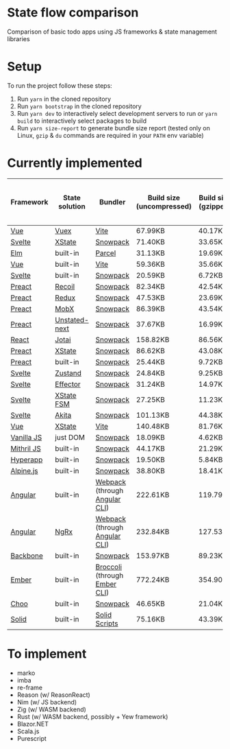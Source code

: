 # State flow comparison

Comparison of basic todo apps using JS frameworks &amp; state management libraries

# Setup

To run the project follow these steps:

1. Run `yarn` in the cloned repository
2. Run `yarn bootstrap` in the cloned repository
3. Run `yarn dev` to interactively select development servers to run or `yarn
   build` to interactively select packages to build
4. Run `yarn size-report` to generate bundle size report (tested only on Linux,
   `gzip` & `du` commands are required in your `PATH` env variable)

# Currently implemented

[Gnomon]: https://github.com/paypal/gnomon

[Parcel]: https://parceljs.org/
[Snowpack]: https://www.snowpack.dev/
[Webpack]: https://webpack.js.org/
[Angular CLI]: https://cli.angular.io/
[Broccoli]: https://broccoli.build/
[Ember CLI]: https://cli.emberjs.com/release/
[Solid Scripts]: https://github.com/ryansolid/solid-scripts

[Vue]: https://v3.vuejs.org/
[Vite]: https://github.com/vitejs/vite
[Svelte]: https://svelte.dev/
[Elm]: https://elm-lang.org/
[Preact]: https://preactjs.com/
[React]: https://reactjs.org/
[Vanilla JS]: http://vanilla-js.com/
[Mithril JS]: https://mithril.js.org/
[Hyperapp]: https://github.com/JorgeBucaran/hyperapp
[Alpine.js]: https://github.com/alpinejs/alpine/
[Angular]: https://angular.io/
[Backbone]: https://backbonejs.org/
[Ember]: https://emberjs.com/
[Choo]: https://www.choo.io/
[Solid]: https://solidjs.com/

[Vuex]: https://next.vuex.vuejs.org/
[XState]: https://xstate.js.org/
[Recoil]: https://recoiljs.org/
[Redux]: https://redux.js.org/
[MobX]: https://mobx.js.org/
[Unstated-next]: https://github.com/jamiebuilds/unstated-next
[Jotai]: https://jotai.surge.sh/
[Zustand]: https://zustand.surge.sh/
[Effector]: https://effector.dev/
[XState FSM]: https://xstate.js.org/docs/packages/xstate-fsm/
[Akita]: https://datorama.github.io/akita/
[NgRx]: https://ngrx.io/

|Framework|State solution|Bundler|Build size (uncompressed)|Build size (gzipped)|Approx build time (measured with [Gnomon])|
|---|---|---|---|---|---|
|[Vue]         |[Vuex]           |[Vite]                           | 67.99KB| 40.17KB| 2.4070s|
|[Svelte]      |[XState]         |[Snowpack]                       | 71.40KB| 33.65KB| 1.5606s|
|[Elm]         |built-in         |[Parcel]                         | 31.13KB| 19.69KB| 1.4230s|
|[Vue]         |built-in         |[Vite]                           | 59.36KB| 35.66KB| 1.7538s|
|[Svelte]      |built-in         |[Snowpack]                       | 20.59KB|  6.72KB| 0.5739s|
|[Preact]      |[Recoil]         |[Snowpack]                       | 82.34KB| 42.54KB| 1.3348s|
|[Preact]      |[Redux]          |[Snowpack]                       | 47.53KB| 23.69KB| 2.1215s|
|[Preact]      |[MobX]           |[Snowpack]                       | 86.39KB| 43.54KB| 3.0521s|
|[Preact]      |[Unstated-next]  |[Snowpack]                       | 37.67KB| 16.99KB| 1.3882s|
|[React]       |[Jotai]          |[Snowpack]                       |158.82KB| 86.56KB| 3.4635s|
|[Preact]      |[XState]         |[Snowpack]                       | 86.62KB| 43.08KB| 2.6460s|
|[Preact]      |built-in         |[Snowpack]                       | 25.44KB|  9.72KB| 1.1813s|
|[Svelte]      |[Zustand]        |[Snowpack]                       | 24.84KB|  9.25KB| 0.6132s|
|[Svelte]      |[Effector]       |[Snowpack]                       | 31.24KB| 14.97KB| 0.6925s|
|[Svelte]      |[XState FSM]     |[Snowpack]                       | 27.25KB| 11.23KB| 0.5992s|
|[Svelte]      |[Akita]          |[Snowpack]                       |101.13KB| 44.38KB| 1.8544s|
|[Vue]         |[XState]         |[Vite]                           |140.48KB| 81.76KB| 2.8134s|
|[Vanilla JS]  |just DOM         |[Snowpack]                       | 18.09KB|  4.62KB| 0.3244s|
|[Mithril JS]  |built-in         |[Snowpack]                       | 44.17KB| 21.29KB| 0.9786s|
|[Hyperapp]    |built-in         |[Snowpack]                       | 19.50KB|  5.84KB| 0.5381s|
|[Alpine.js]   |built-in         |[Snowpack]                       | 38.80KB| 18.41KB| 1.0088s|
|[Angular]     |built-in         |[Webpack] (through [Angular CLI])|222.61KB|119.79KB|20.0468s|
|[Angular]     |[NgRx]           |[Webpack] (through [Angular CLI])|232.84KB|127.53KB|24.2881s|
|[Backbone]    |built-in         |[Snowpack]                       |153.97KB| 89.23KB| 2.4972s|
|[Ember]       |built-in         |[Broccoli] (through [Ember CLI]) |772.24KB|354.90KB|14.0757s|
|[Choo]        |built-in         |[Snowpack]                       | 46.65KB| 21.04KB| 0.8340s|
|[Solid]       |built-in         |[Solid Scripts]                  | 75.16KB| 43.39KB| 3.8953s|

# To implement

- marko
- imba
- re-frame
- Reason (w/ ReasonReact)
- Nim (w/ JS backend)
- Zig (w/ WASM backend)
- Rust (w/ WASM backend, possibly + Yew framework)
- Blazor.NET
- Scala.js
- Purescript
